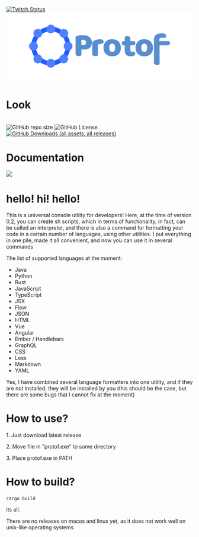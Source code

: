 
<div><a href="https://www.twitch.tv/faynot_" ><img alt="Twitch Status" src="https://img.shields.io/twitch/status/faynot_"></a>
<img src="./protof.png"></img>
<h1>Look</h1>

  <br />
<div><img alt="GitHub repo size" src="https://img.shields.io/github/repo-size/Faynot/protoF">
<img alt="GitHub License" src="https://img.shields.io/github/license/Faynot/protoF"><a href="https://github.com/Faynot/protoF/releases"><img alt="GitHub Downloads (all assets, all releases)" src="https://img.shields.io/github/downloads/Faynot/protoF/total"></a>
</div>


<h1>Documentation</h1>
<a href="https://glint.gitbook.io/protof" ><img src="https://glint.gitbook.io/~gitbook/image?url=https%3A%2F%2F3037555305-files.gitbook.io%2F%7E%2Ffiles%2Fv0%2Fb%2Fgitbook-x-prod.appspot.com%2Fo%2Fspaces%252F0SLxuIGpIhEnJCMb6vgv%252Fuploads%252F87NTB6oDuF3lTlm69S6J%252F123.png%3Falt%3Dmedia%26token%3D863a84d8-c754-4954-97c1-fd4f66919f1d&width=768&dpr=1&quality=100&sign=63632c0&sv=1"></img><a>


<h1>hello! hi! hello!</h1>
<p>This is a universal console utility for developers! Here, at the time of version 0.2, you can create sh scripts, which in terms of functionality, in fact, can be called an interpreter, and there is also a command for formatting your code in a certain number of languages, using other utilities. I put everything in one pile, made it all convenient, and now you can use it in several commands</p>

<p>The list of supported languages at the moment:</p>

<ul>
  <li>
    Java
  </li>
    <li>
    Python
  </li>
    <li>
    Rust
  </li>
    <li>
    JavaScript
  </li>
    <li>
    TypeScript
  </li>
    <li>
    JSX
  </li>
    <li>
    Flow
  </li>
    <li>
    JSON
  </li>
    <li>
    HTML
  </li>
    <li>
    Vue
  </li>
    <li>
    Angular
  </li>
    <li>
    Ember / Handlebars
  </li>
    <li>
    GraphQL
  </li>
    <li>
    CSS
  </li>
    <li>
    Less
  </li>
    <li>
    Markdown
  </li>
    <li>
    YAML
  </li>
</ul>

<p>Yes, I have combined several language formatters into one utility, and if they are not installed, they will be installed by you (this should be the case, but there are some bugs that I cannot fix at the moment)</p>

<h1>How to use?</h1>
<p>1. Just download latest release</p>
<p>2. Move file in "protof.exe" to some directory</p>
<p>3. Place protof.exe in PATH</p>

<h1>How to build?</h1>
<pre><code>cargo build</pre></code>
<p>its all.</p>

There are no releases on macos and linux yet, as it does not work well on unix-like operating systems
